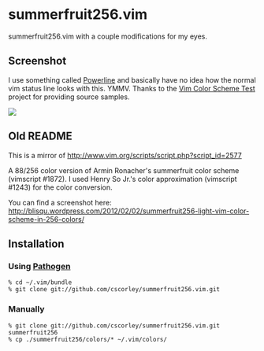 # summerfruit256.vim

summerfruit256.vim with a couple modifications for my eyes.

## Screenshot

I use something called [Powerline](https://github.com/Lokaltog/vim-powerline) and basically have no idea how the normal vim status line looks with this. YMMV.
Thanks to the [Vim Color Scheme Test](https://code.google.com/p/vimcolorschemetest/) project for providing source samples.

<img src="https://raw.github.com/cscorley/summerfruit256.vim/master/screenshot.png">


## Old README

This is a mirror of http://www.vim.org/scripts/script.php?script_id=2577

A 88/256 color version of Armin Ronacher's summerfruit color scheme (vimscript #1872).  I used Henry So Jr.'s color approximation (vimscript #1243) for the color conversion. 

You can find a screenshot here: http://blisqu.wordpress.com/2012/02/02/summerfruit256-light-vim-color-scheme-in-256-colors/

## Installation

### Using [Pathogen](http://www.vim.org/scripts/script.php?script_id=2332)

    % cd ~/.vim/bundle
    % git clone git://github.com/cscorley/summerfruit256.vim.git

### Manually

    % git clone git://github.com/cscorley/summerfruit256.vim.git summerfruit256
    % cp ./summerfruit256/colors/* ~/.vim/colors/

